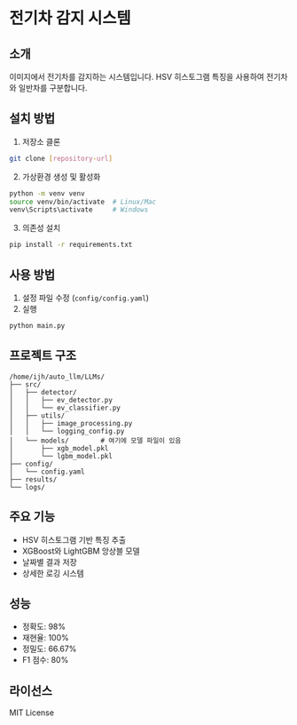 # 전기차 감지 시스템

## 소개
이미지에서 전기차를 감지하는 시스템입니다. HSV 히스토그램 특징을 사용하여 전기차와 일반차를 구분합니다.

## 설치 방법
1. 저장소 클론
```bash
git clone [repository-url]
```

2. 가상환경 생성 및 활성화
```bash
python -m venv venv
source venv/bin/activate  # Linux/Mac
venv\Scripts\activate     # Windows
```

3. 의존성 설치
```bash
pip install -r requirements.txt
```

## 사용 방법
1. 설정 파일 수정 (`config/config.yaml`)
2. 실행
```bash
python main.py
```

## 프로젝트 구조
```
/home/ijh/auto_llm/LLMs/
├── src/
│   ├── detector/
│   │   ├── ev_detector.py
│   │   └── ev_classifier.py
│   ├── utils/
│   │   ├── image_processing.py
│   │   └── logging_config.py
│   └── models/        # 여기에 모델 파일이 있음
│       ├── xgb_model.pkl
│       └── lgbm_model.pkl
├── config/
│   └── config.yaml
├── results/
└── logs/
```

## 주요 기능
- HSV 히스토그램 기반 특징 추출
- XGBoost와 LightGBM 앙상블 모델
- 날짜별 결과 저장
- 상세한 로깅 시스템

## 성능
- 정확도: 98%
- 재현율: 100%
- 정밀도: 66.67%
- F1 점수: 80%

## 라이선스
MIT License 
